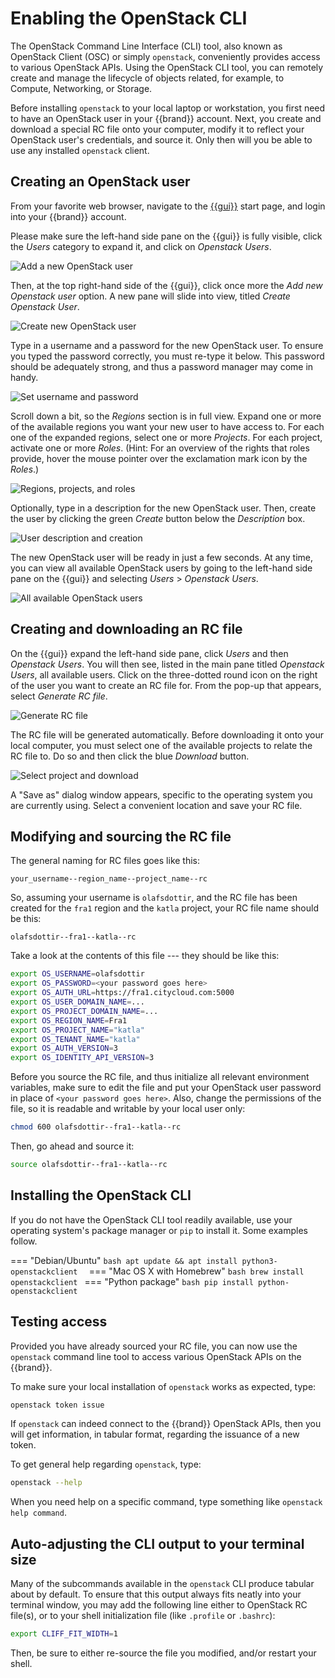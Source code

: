 # Enabling the OpenStack CLI

The OpenStack Command Line Interface (CLI) tool, also known as OpenStack
Client (OSC) or simply `openstack`, conveniently provides access to
various OpenStack APIs. Using the OpenStack CLI tool, you can remotely
create and manage the lifecycle of objects related, for example, to
Compute, Networking, or Storage.

Before installing `openstack` to your local laptop or workstation, you 
first need to have an OpenStack user in your {{brand}} account. 
Next, you create and download a special RC file onto your computer, 
modify it to reflect your OpenStack user's credentials, and source it. 
Only then will you be able to use any installed `openstack` client.

## Creating an OpenStack user

From your favorite web browser, navigate to the
[{{gui}}](https://{{gui_domain}}) start page, and login into your
{{brand}} account.

Please make sure the left-hand side pane on the {{gui}} is fully 
visible, click the _Users_ category to expand it, and click on 
_Openstack Users_.

![Add a new OpenStack user](assets/ostack-cli/shot-01.png)

Then, at the top right-hand side of the {{gui}}, click once more 
the _Add new Openstack user_ option. A new pane will slide into view, 
titled _Create Openstack User_.

![Create new OpenStack user](assets/ostack-cli/shot-02.png)

Type in a username and a password for the new OpenStack user. To ensure 
you typed the password correctly, you must re-type it below. This 
password should be adequately strong, and thus a password manager may 
come in handy.

![Set username and password](assets/ostack-cli/shot-03.png)

Scroll down a bit, so the _Regions_ section is in full view. Expand one 
or more of the available regions you want your new user to have access 
to. For each one of the expanded regions, select one or more 
_Projects_. For each project, activate one or more _Roles_. (Hint: For
an overview of the rights that roles provide, hover the mouse pointer
over the exclamation mark icon by the _Roles_.) 

![Regions, projects, and roles](assets/ostack-cli/shot-04.png)

Optionally, type in a description for the new OpenStack user. Then, 
create the user by clicking the green _Create_ button below the 
_Description_ box.

![User description and creation](assets/ostack-cli/shot-05.png)

The new OpenStack user will be ready in just a few seconds. At any 
time, you can view all available OpenStack users by going to the 
left-hand side pane on the {{gui}} and selecting _Users_ > 
_Openstack Users_.

![All available OpenStack users](assets/ostack-cli/shot-06.png)

## Creating and downloading an RC file

On the {{gui}} expand the left-hand side pane, click _Users_ and 
then _Openstack Users_. You will then see, listed in the main pane 
titled _Openstack Users_, all available users. Click on the 
three-dotted round icon on the right of the user you want to create an 
RC file for. From the pop-up that appears, select _Generate RC file_.

![Generate  RC file](assets/ostack-cli/shot-07.png)

The RC file will be generated automatically. Before downloading it onto 
your local computer, you must select one of the available projects to 
relate the RC file to. Do so and then click the blue _Download_ button.

![Select project and download](assets/ostack-cli/shot-08.png)

A "Save as" dialog window appears, specific to the operating system you 
are currently using. Select a convenient location and save your RC file.
 
## Modifying and sourcing the RC file 

The general naming for RC files goes like this:

```plain
your_username--region_name--project_name--rc
```

So, assuming your username is `olafsdottir`, and the RC file has been 
created for the `fra1` region and the `katla` project, your RC file 
name should be this:

```plain
olafsdottir--fra1--katla--rc
```

Take a look at the contents of this file --- they should be like this:

```bash
export OS_USERNAME=olafsdottir
export OS_PASSWORD=<your password goes here>
export OS_AUTH_URL=https://fra1.citycloud.com:5000
export OS_USER_DOMAIN_NAME=...
export OS_PROJECT_DOMAIN_NAME=...
export OS_REGION_NAME=Fra1
export OS_PROJECT_NAME="katla"
export OS_TENANT_NAME="katla"
export OS_AUTH_VERSION=3
export OS_IDENTITY_API_VERSION=3
```

Before you source the RC file, and thus initialize all relevant environment 
variables, make sure to edit the file and put your OpenStack user 
password in place of `<your password goes here>`. Also, change the
permissions of the file, so it is readable and writable by your local
user only:

```bash
chmod 600 olafsdottir--fra1--katla--rc
```

Then, go ahead and source it:

```bash
source olafsdottir--fra1--katla--rc
```

## Installing the OpenStack CLI

If you do not have the OpenStack CLI tool readily available, use your 
operating system's package manager or `pip` to install it. Some 
examples follow.

=== "Debian/Ubuntu"
	```bash
	apt update && apt install python3-openstackclient 
	```
=== "Mac OS X with Homebrew"
	```bash
	brew install openstackclient
	```
=== "Python package"
	```bash
	pip install python-openstackclient
	```

## Testing access

Provided you have already sourced your RC file, you can now use the 
`openstack` command line tool to access various OpenStack APIs on the 
{{brand}}.

To make sure your local installation of `openstack` works as expected, 
type:

```bash
openstack token issue
```

If `openstack` can indeed connect to the {{brand}} 
OpenStack APIs, then you will get information, in tabular format, 
regarding the issuance of a new token.

To get general help regarding `openstack`, type:

```bash
openstack --help
```

When you need help on a specific command, type something like 
`openstack help command`.


## Auto-adjusting the CLI output to your terminal size

Many of the subcommands available in the `openstack` CLI produce
tabular about by default. To ensure that this output always fits
neatly into your terminal window, you may add the following line
either to OpenStack RC file(s), or to your shell initialization file
(like `.profile` or `.bashrc`):

```bash
export CLIFF_FIT_WIDTH=1
```

Then, be sure to either re-source the file you modified, and/or
restart your shell.
